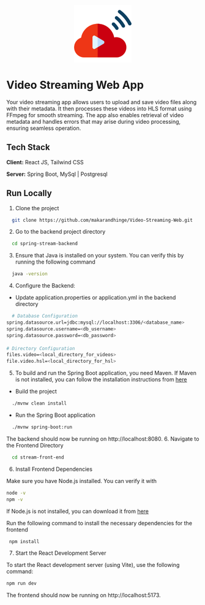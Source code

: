 <p align="center">
  <img src="Logo/video-streaming.png" alt="Logo" width="150" />
</p>

# Video Streaming Web App

Your video streaming app allows users to upload and save video files along with their metadata. It then processes these videos into HLS format using FFmpeg for smooth streaming. The app also enables retrieval of video metadata and handles errors that may arise during video processing, ensuring seamless operation.

## Tech Stack

**Client:** React JS, Tailwind CSS

**Server:** Spring Boot, MySql | Postgresql

## Run Locally

1. Clone the project

```bash
  git clone https://github.com/makarandhinge/Video-Streaming-Web.git
```
2. Go to the backend project directory

```bash
  cd spring-stream-backend
```

3. Ensure that Java is installed on your system. You can verify this by running the following command

```bash
  java -version
```
4. Configure the Backend:
  - Update application.properties or application.yml in the backend directory
```bash
  # Database Configuration
spring.datasource.url=jdbc:mysql://localhost:3306/<database_name>
spring.datasource.username=<db_username>
spring.datasource.password=<db_password>

# Directory Configuration
files.video=<local_directory_for_videos>
file.video.hsl=<local_directory_for_hsl>
```
5. To build and run the Spring Boot application, you need Maven. If Maven is not installed, you can follow the installation instructions from [here](https://github.com/makarandhinge/Installtion-Guideline/blob/main/Maven.md)

- Build the project

```bash
  ./mvnw clean install
```
- Run the Spring Boot application

```bash
  ./mvnw spring-boot:run
```
The backend should now be running on http://localhost:8080.
6. Navigate to the Frontend Directory

```bash
  cd stream-front-end
```
6. Install Frontend Dependencies

Make sure you have Node.js installed. You can verify it with

```bash
node -v
npm -v
```
If Node.js is not installed, you can download it from [here](https://github.com/makarandhinge/Installtion-Guideline/blob/main/Node.md)

Run the following command to install the necessary dependencies for the frontend

```bash
 npm install
```

7. Start the React Development Server

To start the React development server (using Vite), use the following command:

```bash
npm run dev
```
The frontend should now be running on http://localhost:5173.
